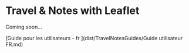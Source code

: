 # Travel & Notes with Leaflet

Coming soon...

[Guide pour les utilisateurs - fr ](dist/TravelNotesGuides/Guide utilisateur FR.md)
